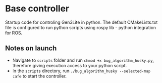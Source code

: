 # Base controller

Startup code for controling Gen3Lite in python. The default CMakeLists.txt file is configured to run python scripts using rospy lib - python integration for ROS. 

## Notes on launch

* Navigate to `scripts` folder and run `chmod +x bug_algorithm_husky.py`, therefore giving execution access to your python script.
* In the `scripts` directory, run `./bug_algorithm_husky --selected-map cafe` to start the controller.

